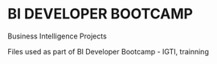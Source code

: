 # BI DEVELOPER BOOTCAMP
Business Intelligence Projects

Files used as part of BI Developer Bootcamp - IGTI, trainning
